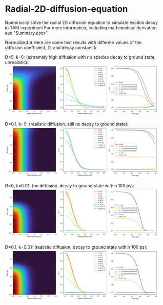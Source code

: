# Radial-2D-diffusion-equation
Numerically solve the radial 2D diffusion equation to simulate exciton decay in TAM experiment
For more information, including mathematical derivation see "Summary.docx"

Normalized $`\Delta`$
Here are some test results with differetn values of the diffusion coefficient, D, and decay constant k:

D=5, k=0: (extremely high diffusion with no species decay to ground state, unrealistic):
![D=5, k=0](D=5,k=0.png)

D=0.1, k=0: (realistic diffusion, still no decay to ground state):
![D=0.1, k=0](D=0.1,k=0.png)

D=0, k=0.01: (no diffusion, decay to ground state within 100 ps):
![D=0, k=0.01](D=0,k=0.01.png)

D=0.1, k=0.01: (realistic diffusion, decay to ground state within 100 ps):
![D=0.01, k=0.01](D=0.1,k=0.01.png)
